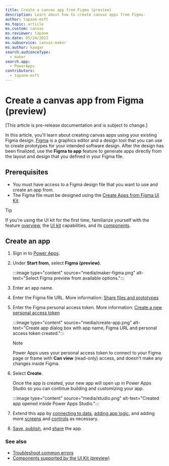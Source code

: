 ```yaml
---
title: Create a canvas app from Figma (preview)
description: Learn about how to create canvas apps from Figma.
author: tapanm-msft
ms.topic: article
ms.custom: canvas
ms.reviewer: tapanm
ms.date: 05/24/2022
ms.subservice: canvas-maker
ms.author: kaagar
search.audienceType: 
  - maker
search.app: 
  - PowerApps
contributors:
  - tapanm-msft
---
```


# Create a canvas app from Figma (preview)

[This article is pre-release documentation and is subject to change.]

In this article, you'll learn about creating canvas apps using your existing Figma design. [Figma](https://www.figma.com/) is a graphics editor and a design tool that you can use to create prototypes for your intended software design. After the design has been finalized, use the **Figma to app** feature to generate apps directly from the layout and design that you defined in your Figma file.

## Prerequisites

- You must have access to a Figma design file that you want to use and create an app from.
- The Figma file must be designed using the [Create Apps from Figma UI Kit](https://go.microsoft.com/fwlink/?linkid=2193981).

> [!TIP]
> If you're using the UI kit for the first time, familiarize yourself with the feature [overview](overview.md), the [UI kit](design-using-kit.md) capabilities, and its [components](supported-components.md).

## Create an app

1. Sign in to [Power Apps](https://make.powerapps.com).

1. Under **Start from**, select **Figma (preview)**.

    :::image type="content" source="media/maker-figma.png" alt-text="Select Figma preview from available options.":::

1. Enter an app name.

1. Enter the Figma file URL. More information: [Share files and prototypes](https://help.figma.com/hc/articles/360040531773-Share-or-embed-files-and-prototypes)

1. Enter the Figma personal access token. More information: [Create a new personal access token](https://help.figma.com/hc/articles/360052378433-Bubble-and-Figma)

    :::image type="content" source="media/create-app.png" alt-text="Create app dialog box with app name, Figma URL and personal access token created.":::

    > [!NOTE]
    > Power Apps uses your personal access token to connect to your Figma page or frame with **Can view** (read-only) access, and doesn't make any changes inside Figma.

1. Select **Create**.

    Once the app is created, your new app will open up in Power Apps Studio so you can continue building and customizing your app.

    :::image type="content" source="media/studio.png" alt-text="Created app opened inside Power Apps Studio.":::

1. Extend this app by [connecting to data](../add-data-connection.md), [adding app logic](../working-with-formulas.md), and adding more [screens](../add-screen-context-variables.md) and [controls](../add-configure-controls.md) as necessary.

1. [Save, publish](../save-publish-app.md), and [share](../share-app.md) the app.

### See also

- [Troubleshoot common errors](common-errors.md)
- [Components supported by the UI Kit (preview)](supported-components.md)
